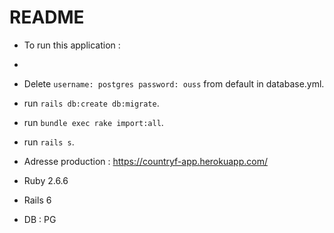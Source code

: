 # README
* To run this application : 
* 
* Delete ` username: postgres password: ouss ` from default in database.yml.

* run `rails db:create db:migrate`.
* run `bundle exec rake import:all`.
* run `rails s`.


* Adresse production : https://countryf-app.herokuapp.com/

* Ruby 2.6.6
* Rails 6
* DB : PG
